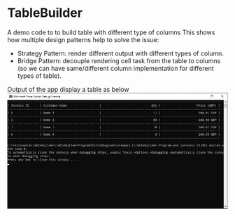 # TableBuilder
 A demo code to to build table with different type of columns
 This shows how multiple design patterns help to solve the issue:
 - Strategy Pattern: render different output with different types of column.
 - Bridge Pattern: decouple rendering cell task from the table to columns (so we can have same/different column implementation for different types of table).
 
 Output of the app display a table as below
 ![](images/Screenshot_2.png)
